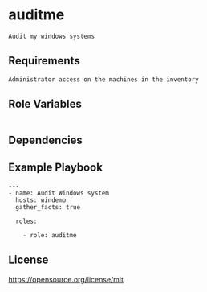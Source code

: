 auditme
=========
```
Audit my windows systems
```
Requirements
------------
```
Administrator access on the machines in the inventory
```
Role Variables
--------------
```
```
Dependencies
------------

Example Playbook
----------------
```
---
- name: Audit Windows system
  hosts: windemo
  gather_facts: true

  roles:

    - role: auditme
```
License
-------

https://opensource.org/license/mit
